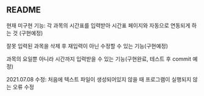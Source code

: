 ## README

현재 미구현 기능:
각 과목의 시간표를 입력받아 시간표 페이지와 자동으로 연동되게 하는 것 (구현예정)

잘못 입력된 과목을 삭제 후 재입력이 아닌 수정할 수 있는 기능(구현예정)

과목의 요일뿐 아니라 시간까지 입력받을 수 있는 기능(구현완료, 테스트 후 commit 예정)

2021.07.08 수정:
처음에 텍스트 파일이 생성되어있지 않을 때 프로그램이 실행되지 않는 오류 수정 
